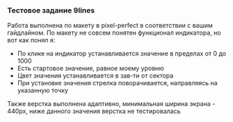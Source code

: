### Тестовое задание 9lines

Работа выполнена по макету в pixel-perfect в соответствии с вашим гайдлайном.
По макету не совсем понятен функционал индикатора, но вот как понял я:
 - По клике на индикатор устанавливается значение в пределах от 0 до 1000
 - Есть стартовое значение, равное моему уровню
 - Цвет значения устанавливается в зав-ти от сектора
 - При установке значения стрелка поворачивается, направляясь на указанную точку

Также верстка выполнена адаптивно, минимальная ширина экрана - 440px, 
ниже данного значения верстка не тестировалась
